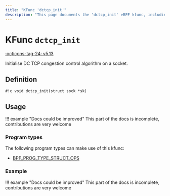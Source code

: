 ```yaml
---
title: "KFunc 'dctcp_init'"
description: "This page documents the 'dctcp_init' eBPF kfunc, including its definition, usage, program types that can use it, and examples."
---
```

# KFunc `dctcp_init`

<!-- [FEATURE_TAG](dctcp_init) -->
[:octicons-tag-24: v5.13](https://github.com/torvalds/linux/commit/e78aea8b2170be1b88c96a4d138422986a737336)
<!-- [/FEATURE_TAG] -->

Initialise DC TCP congestion control algorithm on a socket.

## Definition

<!-- [KFUNC_DEF] -->
`#!c void dctcp_init(struct sock *sk)`
<!-- [/KFUNC_DEF] -->

## Usage

!!! example "Docs could be improved"
    This part of the docs is incomplete, contributions are very welcome

### Program types

The following program types can make use of this kfunc:

<!-- [KFUNC_PROG_REF] -->
- [BPF_PROG_TYPE_STRUCT_OPS](../program-type/BPF_PROG_TYPE_STRUCT_OPS.md)
<!-- [/KFUNC_PROG_REF] -->

### Example

!!! example "Docs could be improved"
    This part of the docs is incomplete, contributions are very welcome


